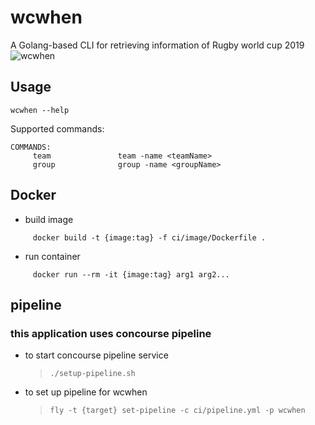 # wcwhen

A Golang-based CLI for retrieving information of Rugby world cup 2019
![wcwhen](https://keyassets.timeincuk.net/inspirewp/live/wp-content/uploads/sites/7/2019/09/Wallchart-630x425.jpg)

## Usage

```
wcwhen --help
```

Supported commands:

```
COMMANDS:
     team               team -name <teamName>
     group              group -name <groupName>
```

## Docker

- build image

```
     docker build -t {image:tag} -f ci/image/Dockerfile .
```

- run container

```
     docker run --rm -it {image:tag} arg1 arg2...
```

## pipeline

### this application uses concourse pipeline

- to start concourse pipeline service

  > `./setup-pipeline.sh`

- to set up pipeline for wcwhen
  > `fly -t {target} set-pipeline -c ci/pipeline.yml -p wcwhen`
                                
